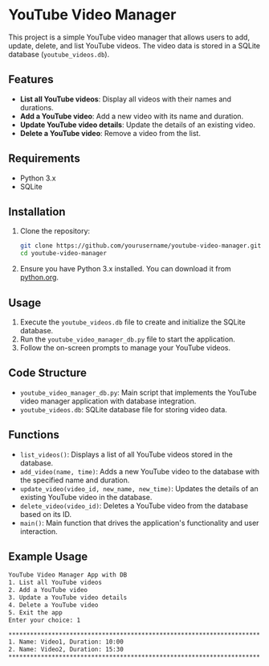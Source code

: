 # YouTube Video Manager

This project is a simple YouTube video manager that allows users to add, update, delete, and list YouTube videos. The video data is stored in a SQLite database (`youtube_videos.db`).

## Features

- **List all YouTube videos**: Display all videos with their names and durations.
- **Add a YouTube video**: Add a new video with its name and duration.
- **Update YouTube video details**: Update the details of an existing video.
- **Delete a YouTube video**: Remove a video from the list.

## Requirements

- Python 3.x
- SQLite

## Installation

1. Clone the repository:
    ```bash
    git clone https://github.com/yourusername/youtube-video-manager.git
    cd youtube-video-manager
    ```

2. Ensure you have Python 3.x installed. You can download it from [python.org](https://www.python.org/downloads/).

## Usage

1. Execute the `youtube_videos.db` file to create and initialize the SQLite database.
2. Run the `youtube_video_manager_db.py` file to start the application.
3. Follow the on-screen prompts to manage your YouTube videos.

## Code Structure

- `youtube_video_manager_db.py`: Main script that implements the YouTube video manager application with database integration.
- `youtube_videos.db`: SQLite database file for storing video data.

## Functions

- `list_videos()`: Displays a list of all YouTube videos stored in the database.
- `add_video(name, time)`: Adds a new YouTube video to the database with the specified name and duration.
- `update_video(video_id, new_name, new_time)`: Updates the details of an existing YouTube video in the database.
- `delete_video(video_id)`: Deletes a YouTube video from the database based on its ID.
- `main()`: Main function that drives the application's functionality and user interaction.

## Example Usage

```bash
YouTube Video Manager App with DB
1. List all YouTube videos
2. Add a YouTube video
3. Update a YouTube video details
4. Delete a YouTube video
5. Exit the app
Enter your choice: 1

**********************************************************************
1. Name: Video1, Duration: 10:00
2. Name: Video2, Duration: 15:30
**********************************************************************
